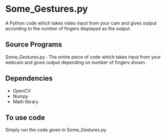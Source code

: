 # Some_Gestures.py
 A Python code which takes video input from your cam and gives output according to the number of fingers displayed as the output.
 
## Source Programs
  Some_Gestures.py :
  The entire piece of code which takes input from your webcam and gives output depending on number of fingers shown.
  
## Dependencies
 - OpenCV
 - Numpy
 - Math library
 
## To use code 
 Simply run the code given in Some_Gestures.py
 
